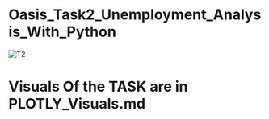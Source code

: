 # Oasis_Task2_Unemployment_Analysis_With_Python
![T2](https://github.com/Akshatanand15/Oasis_Task2/assets/120087445/578ece6d-57c6-4e87-83c9-fc289895a15e)

# Visuals Of the TASK are in PLOTLY_Visuals.md
